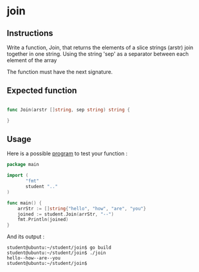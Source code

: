 # join
## Instructions

Write a function, Join, that returns the elements of a slice strings (arstr) join together in one string. Using the string 'sep' as a separator between each element of the array

The function must have the next signature.

## Expected function

```go

func Join(arstr []string, sep string) string {

}

```

## Usage

Here is a possible [program](TODO-LINK) to test your function :

```go
package main

import (
       "fmt"
       student ".."
)

func main() {
	arrStr := []string{"hello", "how", "are", "you"}
	joined := student.Join(arrStr, "--")
	fmt.Println(joined)
}
```

And its output :

```console
student@ubuntu:~/student/join$ go build
student@ubuntu:~/student/join$ ./join
hello--how--are--you
student@ubuntu:~/student/join$ 
```
